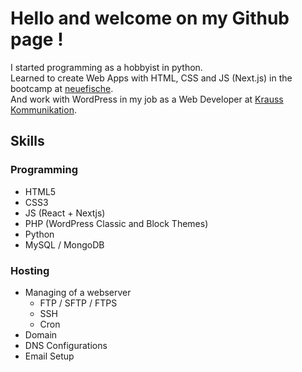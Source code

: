 # Hello and welcome on my Github page !

I started programming as a hobbyist in python.<br>
Learned to create Web Apps with HTML, CSS and JS (Next.js) in the bootcamp at [neuefische](https://www.neuefische.de/).<br>
And work with WordPress in my job as a Web Developer at [Krauss Kommunikation](https://krausskommunikation.de/).<br>


## Skills

### Programming
- HTML5
- CSS3
- JS (React + Nextjs)
- PHP (WordPress Classic and Block Themes)
- Python
- MySQL / MongoDB

### Hosting
- Managing of a webserver
  - FTP / SFTP / FTPS
  - SSH
  - Cron
- Domain
- DNS Configurations
- Email Setup
  
